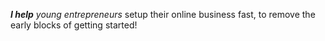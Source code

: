 ***I help** young entrepreneurs* setup their online business fast, to remove the early blocks of getting started!

